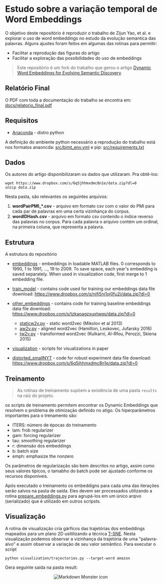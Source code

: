 Estudo sobre a variação temporal de Word Embeddings
===

O objetivo deste repositório é reproduzir o trabalho de Zijun Yao, et al. e explorar o uso de word embeddings no estudo da evolução semantica das palavras. Alguns ajustes foram feitos em algumas das rotinas para permitir:

* Facilitar a reprodução das figuras do artigo
* Facilitar a exploração das possibilidades do uso de embeddings

> Este repositório é um fork do trabalho que gerou o artigo [Dynamic Word Embeddings for Evolving Semantic Discovery](https://arxiv.org/abs/1703.00607).

## Relatório Final

O PDF com toda a documentação do trabalho se encontra em: [docs/relatorio_final.pdf](docs/relatorio_final.pdf)

## Requisitos

* [Anaconda](https://www.anaconda.com/) - distro python

A definição do ambiente python necessário a reprodução do trabalho está nos formatos anaoncda: [src/bimt_env.yml](src/bimt_env.yml) e pip: [src/requirements.txt](src/requirements.txt)

## Dados

Os autores do artigo disponibilizaram os dados que utilizaram. Pra obtê-los:

```shell
wget https://www.dropbox.com/s/6q5jhhmxdmc8n1e/data.zip?dl=0
unzip data.zip
```

Nesta pasta, são relevantes os seguintes arquivos:

1. **wordPairPMI_*.csv** - arquivo em formato csv com o valor do PMI para cada par de palavras em uma certa vizinhança do corpus.
2. **wordIDHash.csv** - arquivo em formato csv contendo o índice reverso das palavras no corpus. Para cada palavra o arquivo contém um ordinal, na primeira coluna, que representa a palavra.

## Estrutura

A estrutura do repositório

* [embeddings](./src/embeddings) - embeddings in loadable MATLAB files. 0 corresponds to 1990, 1 to 1991, ..., 19 to 2009. To save space, each year's embedding is saved separately. When used in visualization code, first merge to 1 embedding file.
* [train_model](./src/train_model) - contains code used for training our embeddings data file download: https://www.dropbox.com/s/nifi5nj1oj0fu2i/data.zip?dl=0
* [other_embeddings](./src/other_embeddings) - contains code for training baseline embeddings data file download: https://www.dropbox.com/s/tzkaoagzxuxtwqs/data.zip?dl=0
  * [staticw2v.py](./src/other_embeddings/staticw2v.py) - static word2vec (Mikolov et al 2013)
  * [aw2v.py](./src/other_embeddings/aw2v.py) - aligned word2vec (Hamilton, Leskovec, Jufarsky 2016)
  * [tw2v.py](./src/other_embeddings/tw2v.py) - transformed word2vec (Kulkarni, Al-Rfou, Perozzi, Skiena 2015)
* [visualization](./src/visualization) - scripts for visualizations in paper
 
* [distorted_smallNYT](./src/distorted_smallNYT) - code for robust experiment data file download: https://www.dropbox.com/s/6q5jhhmxdmc8n1e/data.zip?dl=0

## Treinamento

> As rotinas de treinamento supõem a existência de uma pasta ```results``` na raiz do projeto.

os scripts de treinamento permitem encontrar os Dynamic Embeddings que resolvem o problema de otimização definido no atigo. Os hiperparâmetros importantes para o trenamento são:

* ITERS: número de épocas do treinamento
* lam: frob regularizer
* gam: forcing regularizer
* tau: smoothing regularizer
* r: dimensão dos embeddings
* b: batch size
* emph: emphasize the nonzero

Os parâmetros de regularização são bem descritos no artigo, assim como seus valores típicos, o tamabho do batch pode ser ajustado conforme os recursos disponíveis.

Após executado o treinamento os embeddigns para cada uma das iterações serão salvos na pasta de saída. Eles devem ser processados utilizando a rotina [prepare_embeddings.py](./src/train_model/prepare_embeddings.py) para agrupá-los em um único arqivo (serializado) que é utilizado em outros scripsts.

## Visualização

A rotina de visualização cria gárficos das trajetórias dos embeddings mapeados para um plano 2D usitilizando a técnica [T-SNE](https://en.wikipedia.org/wiki/T-distributed_stochastic_neighbor_embedding). Nesta visualização podemos observar a vizinhança da trajetória de uma "palavra-alvo" e assim observar a variação de seu valor semântico. Para executar o script

```shell
python visualization/trajectories.py --target-word amazon
```

Gera seguinte saída na pasta result:

<p align="center">
  <img src="./figs/amazon_trajectory_ns4.png"
     alt="Markdown Monster icon"
     style="float: center; margin-right: 10px;" />  
</p>
